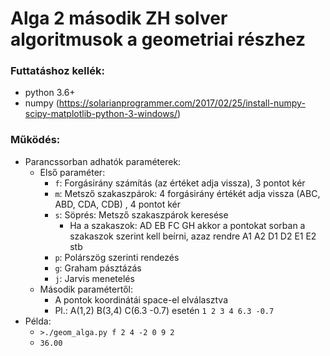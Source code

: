 # Alga 2 második ZH solver algoritmusok a geometriai részhez

### Futtatáshoz kellék:
* python 3.6+
* numpy (https://solarianprogrammer.com/2017/02/25/install-numpy-scipy-matplotlib-python-3-windows/)

### Működés:
* Parancssorban adhatók paraméterek:
  * Első paraméter:
    * `f`: Forgásirány számítás (az értéket adja vissza), 3 pontot kér
    * `m`: Metsző szakaszpárok: 4 forgásirány értékét adja vissza (ABC, ABD, CDA, CDB) , 4 pontot kér
    * `s`: Söprés: Metsző szakaszpárok keresése
      * Ha a szakaszok: AD EB FC GH akkor a pontokat sorban a szakaszok szerint kell beírni, azaz rendre A1 A2 D1 D2 E1 E2 stb
    * `p`: Polárszög szerinti rendezés
    * `g`: Graham pásztázás
    * `j`: Jarvis menetelés
  * Második paramétertől:
    * A pontok koordinátái space-el elválasztva
    * Pl.: A(1,2) B(3,4) C(6.3 -0.7) esetén `1 2 3 4 6.3 -0.7`
* Példa:
  * `>./geom_alga.py f 2 4 -2 0 9 2`
  * `36.00`
